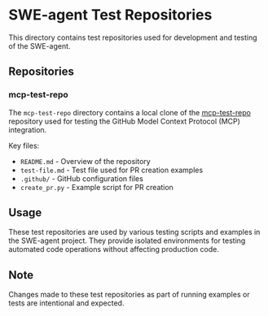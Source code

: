 # SWE-agent Test Repositories

This directory contains test repositories used for development and testing of the SWE-agent.

## Repositories

### mcp-test-repo

The `mcp-test-repo` directory contains a local clone of the [mcp-test-repo](https://github.com/thomcost/mcp-test-repo) repository used for testing the GitHub Model Context Protocol (MCP) integration.

Key files:
- `README.md` - Overview of the repository
- `test-file.md` - Test file used for PR creation examples
- `.github/` - GitHub configuration files
- `create_pr.py` - Example script for PR creation

## Usage

These test repositories are used by various testing scripts and examples in the SWE-agent project. They provide isolated environments for testing automated code operations without affecting production code.

## Note

Changes made to these test repositories as part of running examples or tests are intentional and expected.